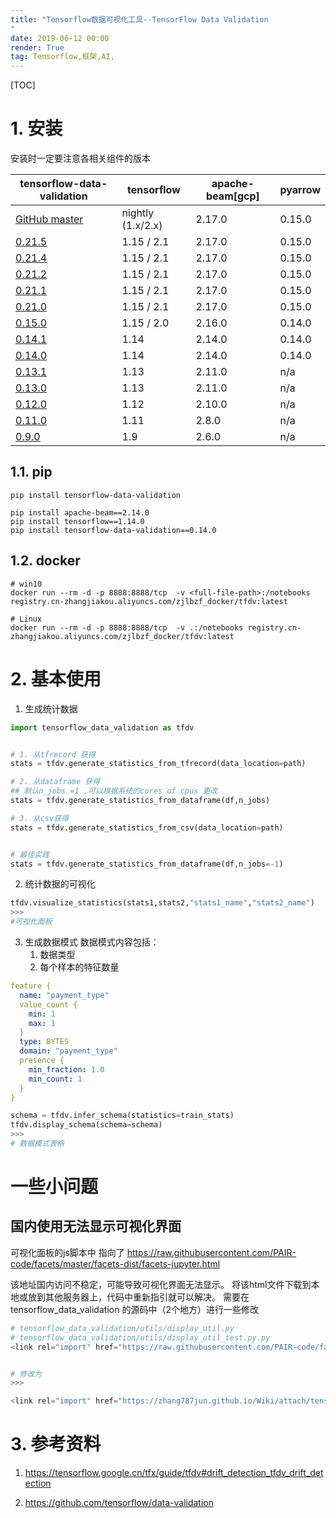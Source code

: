 ```yaml
---
title: "Tensorflow数据可视化工具--TensorFlow Data Validation
"
date: 2019-06-12 00:00
render: True 
tag: Tensorflow,框架,AI,
---
```


[TOC]

# 1. 安装

安装时一定要注意各相关组件的版本

| tensorflow-data-validation                                                            | tensorflow        | apache-beam[gcp] | pyarrow |
| ------------------------------------------------------------------------------------- | ----------------- | ---------------- | ------- |
| [GitHub master](https://github.com/tensorflow/data-validation/blob/master/RELEASE.md) | nightly (1.x/2.x) | 2.17.0           | 0.15.0  |
| [0.21.5](https://github.com/tensorflow/data-validation/blob/v0.21.5/RELEASE.md)       | 1.15 / 2.1        | 2.17.0           | 0.15.0  |
| [0.21.4](https://github.com/tensorflow/data-validation/blob/v0.21.4/RELEASE.md)       | 1.15 / 2.1        | 2.17.0           | 0.15.0  |
| [0.21.2](https://github.com/tensorflow/data-validation/blob/v0.21.2/RELEASE.md)       | 1.15 / 2.1        | 2.17.0           | 0.15.0  |
| [0.21.1](https://github.com/tensorflow/data-validation/blob/v0.21.1/RELEASE.md)       | 1.15 / 2.1        | 2.17.0           | 0.15.0  |
| [0.21.0](https://github.com/tensorflow/data-validation/blob/v0.21.0/RELEASE.md)       | 1.15 / 2.1        | 2.17.0           | 0.15.0  |
| [0.15.0](https://github.com/tensorflow/data-validation/blob/v0.15.0/RELEASE.md)       | 1.15 / 2.0        | 2.16.0           | 0.14.0  |
| [0.14.1](https://github.com/tensorflow/data-validation/blob/v0.14.1/RELEASE.md)       | 1.14              | 2.14.0           | 0.14.0  |
| [0.14.0](https://github.com/tensorflow/data-validation/blob/v0.14.0/RELEASE.md)       | 1.14              | 2.14.0           | 0.14.0  |
| [0.13.1](https://github.com/tensorflow/data-validation/blob/v0.13.1/RELEASE.md)       | 1.13              | 2.11.0           | n/a     |
| [0.13.0](https://github.com/tensorflow/data-validation/blob/v0.13.0/RELEASE.md)       | 1.13              | 2.11.0           | n/a     |
| [0.12.0](https://github.com/tensorflow/data-validation/blob/v0.12.0/RELEASE.md)       | 1.12              | 2.10.0           | n/a     |
| [0.11.0](https://github.com/tensorflow/data-validation/blob/v0.11.0/RELEASE.md)       | 1.11              | 2.8.0            | n/a     |
| [0.9.0](https://github.com/tensorflow/data-validation/blob/v0.9.0/RELEASE.md)         | 1.9               | 2.6.0            | n/a     |



## 1.1. pip
```shell
pip install tensorflow-data-validation
```

```shell
pip install apache-beam==2.14.0
pip install tensorflow==1.14.0
pip install tensorflow-data-validation==0.14.0
```


## 1.2. docker

```shell
# win10 
docker run --rm -d -p 8888:8888/tcp  -v <full-file-path>:/notebooks registry.cn-zhangjiakou.aliyuncs.com/zjlbzf_docker/tfdv:latest

# Linux
docker run --rm -d -p 8888:8888/tcp  -v .:/notebooks registry.cn-zhangjiakou.aliyuncs.com/zjlbzf_docker/tfdv:latest
```
# 2. 基本使用


1. 生成统计数据 
```python
import tensorflow_data_validation as tfdv


# 1. 从tfrecord 获得 
stats = tfdv.generate_statistics_from_tfrecord(data_location=path)

# 2. 从dataframe 获得
## 默认n_jobs =1 ,可以根据系统的cores of cpus 更改
stats = tfdv.generate_statistics_from_dataframe(df,n_jobs)

# 3. 从csv获得
stats = tfdv.generate_statistics_from_csv(data_location=path)


# 最佳实践 
stats = tfdv.generate_statistics_from_dataframe(df,n_jobs=-1)

```


2. 统计数据的可视化 

```python
tfdv.visualize_statistics(stats1,stats2,"stats1_name","stats2_name")
>>>
#可视化面板

```
3. 生成数据模式 
数据模式内容包括：
    1. 数据类型
    2. 每个样本的特征数量
```yml
feature {
  name: "payment_type"
  value_count {
    min: 1
    max: 1
  }
  type: BYTES
  domain: "payment_type"
  presence {
    min_fraction: 1.0
    min_count: 1
  }
}
```


```python
schema = tfdv.infer_schema(statistics=train_stats)
tfdv.display_schema(schema=schema)
>>>
# 数据模式表格
```

# 一些小问题 

## 国内使用无法显示可视化界面 


可视化面板的js脚本中 指向了 
https://raw.githubusercontent.com/PAIR-code/facets/master/facets-dist/facets-jupyter.html

该地址国内访问不稳定，可能导致可视化界面无法显示。
将该html文件下载到本地或放到其他服务器上，代码中重新指引就可以解决。
需要在 tensorflow_data_validation 的源码中（2个地方）进行一些修改 


```python 
# tensorflow_data_validation/utils/display_util.py
# tensorflow_data_validation/utils/display_util_test.py.py
<link rel="import" href="https://raw.githubusercontent.com/PAIR-code/facets/master/facets-dist/facets-jupyter.html">;


# 修改为 
>>>

<link rel="import" href="https://zhang787jun.github.io/Wiki/attach/tensorflow_data_validation/facets-jupyter.html">;

```







# 3. 参考资料
1. https://tensorflow.google.cn/tfx/guide/tfdv#drift_detection_tfdv_drift_detection

2. https://github.com/tensorflow/data-validation
 